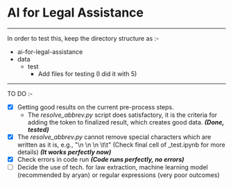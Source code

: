 # AI for Legal Assistance
___

In order to test this, keep the directory structure as :-
* ai-for-legal-assistance
* data
	* test
		* Add files for testing (I did it with 5)

___

TO DO :-
- [x] Getting good results on the current pre-process steps. 
	* The *resolve_abbrev.py* script does satisfactory, it is the criteria for adding the token to finalized result, which creates good data. ***(Done, tested)***
- [x] The *resolve_abbrev.py* cannot remove special characters which are written as it is, e.g., "\n \n \n \t\t" (Check final cell of _test.ipynb for more details) ***(It works perfectly now)***
- [x] Check errors in code run ***(Code runs perfectly, no errors)***
- [ ] Decide the use of tech. for law extraction, machine learning model (recommended by aryan) or regular expressions (very poor outcomes)
